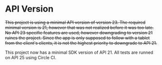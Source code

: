 # API Version

~~This project is using a minimal API version of version 23. The required minimal version is 21, however that was not realized before it was too late. No API 23 specific features are used, however downgrading to version 21 ruines the project. Since the app is only supposed to follow with a tablet from the client's clients, it is not the highest priority to downgrade to API 21.~~

This project now has a minimal SDK version of API 21. All tests are runned on API 25 using Circle CI.

